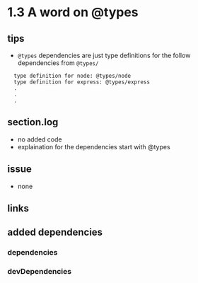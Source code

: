 # 1.3 A word on @types

## tips

- `@types` dependencies are just type definitions for the follow dependencies from `@types/`

```
  type definition for node: @types/node
  type definition for express: @types/express
  .
  .
  .
```

## section.log

- no added code
- explaination for the dependencies start with @types

## issue

- none

## links

## added dependencies

### dependencies

### devDependencies

